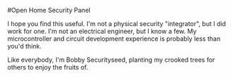 #Open Home Security Panel

I hope you find this useful. I'm not a physical security "integrator", but I did work for one. I'm not an electrical engineer, but I know a few. My microcontroller and circuit development experience is probably less than you'd think.

Like everybody, I'm Bobby Securityseed, planting my crooked trees for others to enjoy the fruits of.
